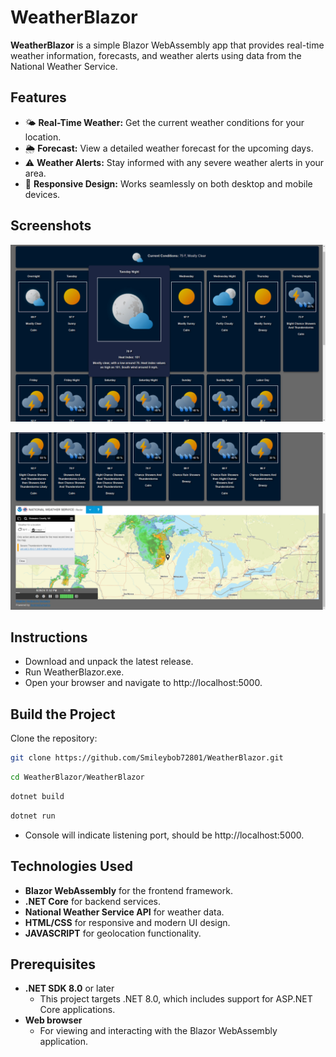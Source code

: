 # WeatherBlazor

**WeatherBlazor** is a simple Blazor WebAssembly app that provides real-time weather information, forecasts, and weather alerts using data from the National Weather Service.

## Features

- 🌤️ **Real-Time Weather:** Get the current weather conditions for your location.
- 🌦️ **Forecast:** View a detailed weather forecast for the upcoming days.
- ⚠️ **Weather Alerts:** Stay informed with any severe weather alerts in your area.
- 📱 **Responsive Design:** Works seamlessly on both desktop and mobile devices.

## Screenshots

[![Weather Forecast](https://github.com/Smileybob72801/WeatherBlazor/blob/master/WeatherBlazor/Screenshots/WeatherBlazorForecast.png?raw=true)](https://github.com/Smileybob72801/WeatherBlazor/blob/master/WeatherBlazor/Screenshots/WeatherBlazorForecast.png?raw=true)
  
[![Local NWS Radar](https://github.com/Smileybob72801/WeatherBlazor/blob/master/WeatherBlazor/Screenshots/WeatherBlazorMap.png?raw=true)](https://github.com/Smileybob72801/WeatherBlazor/blob/master/WeatherBlazor/Screenshots/WeatherBlazorMap.png?raw=true)

## Instructions

- Download and unpack the latest release.
- Run WeatherBlazor.exe.
- Open your browser and navigate to http://localhost:5000.

## Build the Project

Clone the repository:
```bash
git clone https://github.com/Smileybob72801/WeatherBlazor.git
```

```bash
cd WeatherBlazor/WeatherBlazor
```

```bash
dotnet build
```

```bash
dotnet run
```

- Console will indicate listening port, should be http://localhost:5000.

## Technologies Used

- **Blazor WebAssembly** for the frontend framework.
- **.NET Core** for backend services.
- **National Weather Service API** for weather data.
- **HTML/CSS** for responsive and modern UI design.
- **JAVASCRIPT** for geolocation functionality.

## Prerequisites

- **.NET SDK 8.0** or later
  - This project targets .NET 8.0, which includes support for ASP.NET Core applications.
- **Web browser**
  - For viewing and interacting with the Blazor WebAssembly application.

